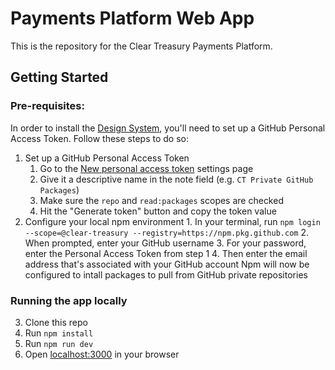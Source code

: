 # Payments Platform Web App

This is the repository for the Clear Treasury Payments Platform.

## Getting Started

### Pre-requisites:

In order to install the
[Design System](https://github.com/clear-treasury/design-system), you'll need to
set up a GitHub Personal Access Token. Follow these steps to do so:

1.  Set up a GitHub Personal Access Token
    1. Go to the
       [New personal access token](https://github.com/settings/tokens/new)
       settings page
    2. Give it a descriptive name in the note field (e.g.
       `CT Private GitHub Packages`)
    3. Make sure the `repo` and `read:packages` scopes are checked
    4. Hit the "Generate token" button and copy the token value
2.  Configure your local npm environment 1. In your terminal, run
    `npm login --scope=@clear-treasury --registry=https://npm.pkg.github.com` 2.
    When prompted, enter your GitHub username 3. For your password, enter the
    Personal Access Token from step 1 4. Then enter the email address that's
    associated with your GitHub account Npm will now be configured to intall
    packages to pull from GitHub private repositories

### Running the app locally

3.  Clone this repo
4.  Run `npm install`
5.  Run `npm run dev`
6.  Open [localhost:3000](http://localhost:3000) in your browser
